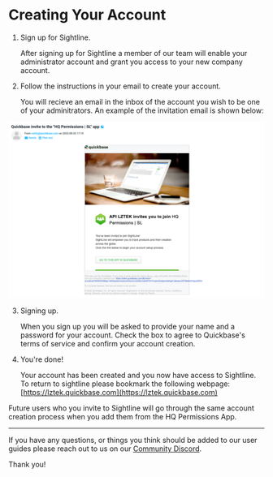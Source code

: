 # Creating Your Account
1. Sign up for Sightline.

   After signing up for Sightline a member of our team will enable your administrator account and grant you access to your new company account.

2. Follow the instructions in your email to create your account.

   You will recieve an email in the inbox of the account you wish to be one of your adminitrators. An example of the invitation email is shown below:

  ![Invitation_Email](../../../overrides/assets/images/en/Invitation_Email.png)

3. Signing up.

   When you sign up you will be asked to provide your name and a password for your account. Check the box to agree to Quickbase's terms of service and confirm your account creation.

4. You're done!

   Your account has been created and you now have access to Sightline. To return to sightline please bookmark the following webpage: [https://lztek.quickbase.com](https://lztek.quickbase.com)


Future users who you invite to Sightline will go through the same account creation process when you add them from the HQ Permissions App.

---

If you have any questions, or things you think should be added to our user guides please reach out to us on our [Community Discord](https://discord.gg/zNCZnKNXEv).

Thank you!